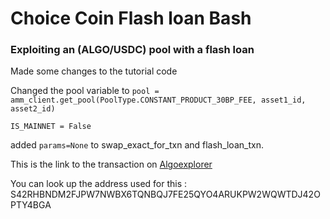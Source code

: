 # Choice Coin Flash loan Bash

### Exploiting an (ALGO/USDC) pool with a flash loan 


Made some changes to the tutorial code

Changed the pool variable to `pool = amm_client.get_pool(PoolType.CONSTANT_PRODUCT_30BP_FEE, asset1_id, asset2_id)`

`IS_MAINNET = False`

added `params=None` to swap_exact_for_txn and flash_loan_txn.

This is the link to the transaction on [Algoexplorer](https://testnet.algoexplorer.io/tx/FCUIMMVD3IKNYJ4FKNNRDFHUDIWUR4536MVG6C5P2AMIQLS2ACIA) 

You can look up the address used for this : S42RHBNDM2FJPW7NWBX6TQNBQJ7FE25QYO4ARUKPW2WQWTDJ42OPTY4BGA